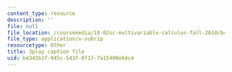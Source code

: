 ```yaml
---
content_type: resource
description: ''
file: null
file_location: /coursemedia/18-02sc-multivariable-calculus-fall-2010/b4342b2f945c543f8f177a15400e64c4_tkAgpKg-tPs.vtt
file_type: application/x-subrip
resourcetype: Other
title: 3play caption file
uid: b4342b2f-945c-543f-8f17-7a15400e64c4
---
```

